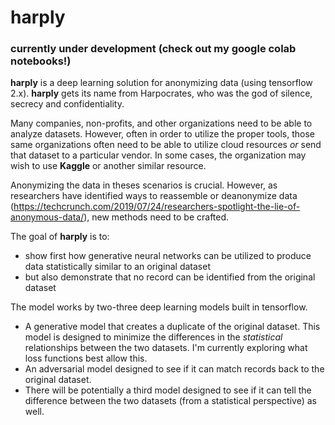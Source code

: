# harply

### currently under development (check out my google colab notebooks!)

**harply** is a deep learning solution for anonymizing data (using tensorflow 2.x). **harply** gets its name from Harpocrates, who was the god of silence, secrecy and confidentiality. 

Many companies, non-profits, and other organizations need to be able to analyze datasets. However, often in order to utilize the proper tools, those same organizations often need to be able to utilize cloud resources *or* send that dataset to a particular vendor. In some cases, the organization may wish to use **Kaggle** or another similar resource.

Anonymizing the data in theses scenarios is crucial. However, as researchers have identified ways to reassemble or deanonymize data (https://techcrunch.com/2019/07/24/researchers-spotlight-the-lie-of-anonymous-data/), new methods need to be crafted.

The goal of **harply** is to:
  * show first how generative neural networks can be utilized to produce data statistically similar to an original dataset
  * but also demonstrate that no record can be identified from the original dataset

The model works by two-three deep learning models built in tensorflow.

  * A generative model that creates a duplicate of the original dataset. This model is designed to minimize the differences in the *statistical* relationships between the two datasets. I'm currently exploring what loss functions best allow this.
  * An adversarial model designed to see if it can match records back to the original dataset.
  * There will be potentially a third model designed to see if it can tell the difference between the two datasets (from a statistical perspective) as well.
